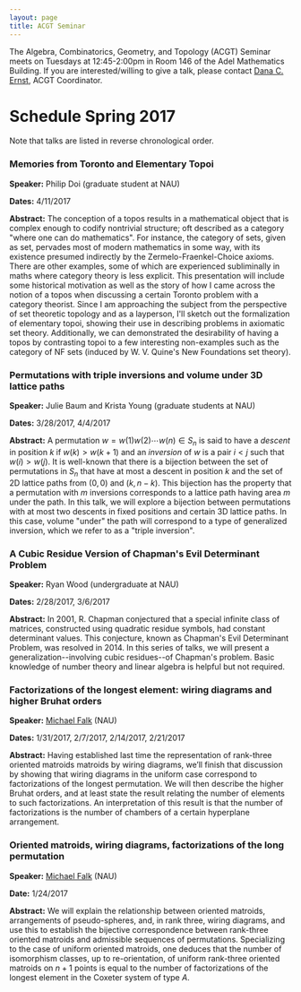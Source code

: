 ```yaml
---
layout: page
title: ACGT Seminar
---
```


The Algebra, Combinatorics, Geometry, and Topology (ACGT) Seminar meets on Tuesdays at 12:45-2:00pm in Room 146 of the Adel Mathematics Building. If you are interested/willing to give a talk, please contact [Dana C. Ernst](http://dcernst.github.io), ACGT Coordinator.

# Schedule Spring 2017 #

Note that talks are listed in reverse chronological order.

### Memories from Toronto and Elementary Topoi ###

**Speaker:** Philip Doi (graduate student at NAU)

**Dates:** 4/11/2017

**Abstract:** The conception of a topos results in a mathematical object that is complex enough to codify nontrivial structure; oft described as a category "where one can do mathematics". For instance, the category of sets, given as set, pervades most of modern mathematics in some way, with its existence presumed indirectly by the Zermelo-Fraenkel-Choice axioms. There are other examples, some of which are experienced subliminally in maths where category theory is less explicit. This presentation will include some historical motivation as well as the story of how I came across the notion of a topos when discussing a certain Toronto problem with a category theorist. Since I am approaching the subject from the perspective of set theoretic topology and as a layperson, I'll sketch out the formalization of elementary topoi, showing their use in describing problems in axiomatic set theory. Additionally, we can demonstrated the desirability of having a topos by contrasting topoi to a few interesting non-examples such as the category of NF sets (induced by W. V. Quine's New Foundations set theory). 

### Permutations with triple inversions and volume under 3D lattice paths ###

**Speaker:** Julie Baum and Krista Young (graduate students at NAU)

**Dates:** 3/28/2017, 4/4/2017

**Abstract:** A permutation $w=w(1)w(2)\cdots w(n)\in S_n$ is said to have a *descent* in position $k$ if $w(k)>w(k+1)$ and an *inversion* of $w$ is a pair $i<j$ such that $w(i)>w(j)$. It is well-known that there is a bijection between the set of permutations in $S_n$ that have at most a descent in position $k$ and the set of 2D lattice paths from $(0,0)$ and $(k,n-k)$. This bijection has the property that a permutation with $m$ inversions corresponds to a lattice path having area $m$ under the path. In this talk, we will explore a bijection between permutations with at most two descents in fixed positions and certain 3D lattice paths. In this case, volume "under" the path will correspond to a type of generalized inversion, which we refer to as a "triple inversion".

### A Cubic Residue Version of Chapman's Evil Determinant Problem ###

**Speaker:** Ryan Wood (undergraduate at NAU)

**Dates:** 2/28/2017, 3/6/2017

**Abstract:** In 2001, R. Chapman conjectured that a special infinite class of matrices, constructed using quadratic residue symbols, had constant determinant values. This conjecture, known as Chapman's Evil Determinant Problem, was resolved in 2014. In this series of talks, we will present a generalization--involving cubic residues--of Chapman's problem. Basic knowledge of number theory and linear algebra is helpful but not required.

### Factorizations of the longest element: wiring diagrams and higher Bruhat orders ###

**Speaker:** [Michael Falk](http://www.cefns.nau.edu/~falk/) (NAU)

**Dates:** 1/31/2017, 2/7/2017, 2/14/2017, 2/21/2017

**Abstract:** Having established last time the representation of rank-three oriented matroids matroids by wiring diagrams, we’ll finish that discussion by showing that wiring diagrams in the uniform case correspond to factorizations of the longest permutation. We will then describe the higher Bruhat orders, and at least state the result relating the number of elements to such factorizations. An interpretation of this result is that the number of factorizations is the number of chambers of a certain hyperplane arrangement.

### Oriented matroids, wiring diagrams, factorizations of the long permutation ###

**Speaker:** [Michael Falk](http://www.cefns.nau.edu/~falk/) (NAU)

**Date:** 1/24/2017

**Abstract:** We will explain the relationship between oriented matroids, arrangements of pseudo-spheres, and, in rank three, wiring diagrams, and use this to establish the bijective correspondence between rank-three oriented matroids and admissible sequences of permutations. Specializing to the case of uniform oriented matroids, one deduces that the number of isomorphism classes, up to re-orientation, of uniform rank-three oriented matroids on $n+1$ points is equal to the number of factorizations of the longest element in the Coxeter system of type $A$.
